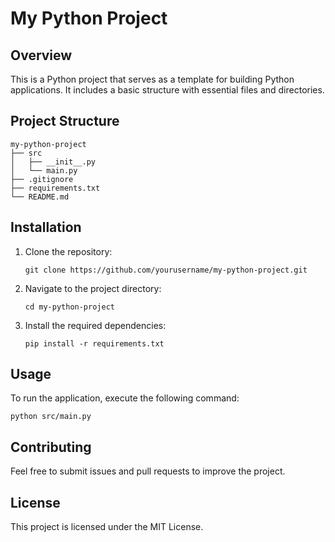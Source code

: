 # My Python Project

## Overview
This is a Python project that serves as a template for building Python applications. It includes a basic structure with essential files and directories.

## Project Structure
```
my-python-project
├── src
│   ├── __init__.py
│   └── main.py
├── .gitignore
├── requirements.txt
└── README.md
```

## Installation

1. Clone the repository:
   ```
   git clone https://github.com/yourusername/my-python-project.git
   ```
2. Navigate to the project directory:
   ```
   cd my-python-project
   ```
3. Install the required dependencies:
   ```
   pip install -r requirements.txt
   ```

## Usage

To run the application, execute the following command:
```
python src/main.py
```

## Contributing

Feel free to submit issues and pull requests to improve the project. 

## License

This project is licensed under the MIT License.